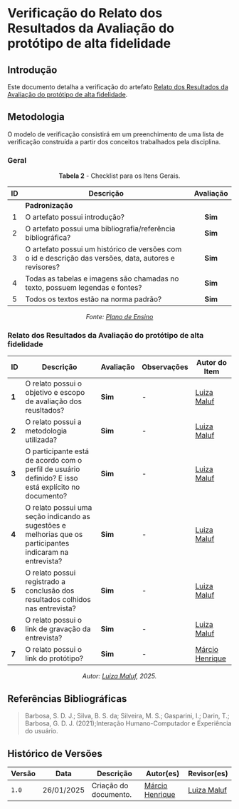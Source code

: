 # __Verificação do Relato dos Resultados da Avaliação do protótipo de alta fidelidade__

## __Introdução__

Este documento detalha a verificação do artefato [Relato dos Resultados da Avaliação do protótipo de alta fidelidade](../../../design_avaliacao/p_alta/relato.md).

## __Metodologia__

O modelo de verificação consistirá em um preenchimento de uma lista de verificação construída a partir dos conceitos trabalhados pela disciplina.


### __Geral__

<center>

**Tabela 2** - Checklist para os Itens Gerais.

|  ID  | Descrição      | Avaliação  |   
| :--: | ------------ | :--------: | 
|      | **Padronização**      |
|  1   | O artefato possui introdução?  |  **Sim**     |  
|  2   | O artefato possui uma bibliografia/referência bibliográfica?   |      **Sim**   | 
|  3   | O artefato possui um histórico de versões com o id e descrição das versões, data, autores e revisores? |       **Sim**   | 
|  4   | Todas as tabelas e imagens são chamadas no texto, possuem legendas e fontes? |      **Sim**  |    
|  5   | Todos os textos estão na norma padrão?   | **Sim**  |


_Fonte: [Plano de Ensino](/docs/assets/documentos/Plano_de_Ensino.pdf)_

</center>

### __Relato dos Resultados da Avaliação do protótipo de alta fidelidade__



<center>

| **ID** | **Descrição** | **Avaliação** | **Observações** | **Autor do Item** |
|--------|---------------|---------------|----------------|--------------------|
| **1**  | O relato possui o objetivo e escopo de avaliação dos reusltados? | **Sim** | - | [Luiza Maluf](https://github.com/LuizaMaluf)|
| **2**  | O relato possui a metodologia utilizada? | **Sim** | - | [Luiza Maluf](https://github.com/LuizaMaluf)| 
| **3**  | O participante está de acordo com o perfil de usuário definido? E isso está explícito no documento?| **Sim** | - | [Luiza Maluf](https://github.com/LuizaMaluf)|
| **4** | O relato possui uma seção indicando as sugestões e melhorias que os participantes indicaram na entrevista? | **Sim** | - | [Luiza Maluf](https://github.com/LuizaMaluf)|
| **5** | O relato possui registrado a conclusão dos resultados colhidos nas entrevista? | **Sim** | - | [Luiza Maluf](https://github.com/LuizaMaluf) |
| **6** | O relato possui o link de gravação da entrevista? | **Sim** | - | [Luiza Maluf](https://github.com/LuizaMaluf)| 
| **7** | O relato possui o link do protótipo? | **Sim** |- | [Márcio Henrique](https://github.com/DeM4rcio) |

_Autor: [Luiza Maluf](https://github.com/LuizaMaluf), 2025._

</center>

## __Referências Bibliográficas__

> Barbosa, S. D. J.; Silva, B. S. da; Silveira, M. S.; Gasparini, I.; Darin, T.; Barbosa, G. D. J. (2021);Interação Humano-Computador e Experiência do usuário.

## __Histórico de Versões__

| Versão | Data       | Descrição              | Autor(es)                                        | Revisor(es)                                    |
| ------ | ---------- | ---------------------- | ------------------------------------------------ | ---------------------------------------------- |
| `1.0`| 26/01/2025 | Criação do documento. | [Márcio Henrique](https://github.com/DeM4rcio) | [Luiza Maluf](https://github.com/LuizaMaluf) |